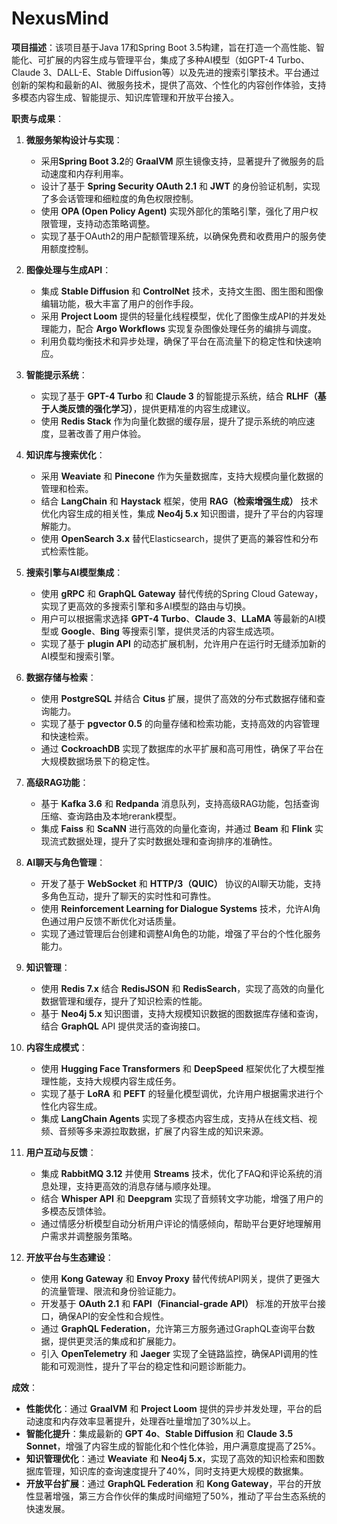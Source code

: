 
# NexusMind

**项目描述**：该项目基于Java 17和Spring Boot 3.5构建，旨在打造一个高性能、智能化、可扩展的内容生成与管理平台，集成了多种AI模型（如GPT-4 Turbo、Claude 3、DALL-E、Stable Diffusion等）以及先进的搜索引擎技术。平台通过创新的架构和最新的AI、微服务技术，提供了高效、个性化的内容创作体验，支持多模态内容生成、智能提示、知识库管理和开放平台接入。

**职责与成果**：

1. **微服务架构设计与实现**：
   - 采用**Spring Boot 3.2**的 **GraalVM** 原生镜像支持，显著提升了微服务的启动速度和内存利用率。
   - 设计了基于 **Spring Security OAuth 2.1** 和 **JWT** 的身份验证机制，实现了多会话管理和细粒度的角色权限控制。
   - 使用 **OPA (Open Policy Agent)** 实现外部化的策略引擎，强化了用户权限管理，支持动态策略调整。
   - 实现了基于OAuth2的用户配额管理系统，以确保免费和收费用户的服务使用额度控制。

2. **图像处理与生成API**：
   - 集成 **Stable Diffusion** 和 **ControlNet** 技术，支持文生图、图生图和图像编辑功能，极大丰富了用户的创作手段。
   - 采用 **Project Loom** 提供的轻量化线程模型，优化了图像生成API的并发处理能力，配合 **Argo Workflows** 实现复杂图像处理任务的编排与调度。
   - 利用负载均衡技术和异步处理，确保了平台在高流量下的稳定性和快速响应。

3. **智能提示系统**：
   - 实现了基于 **GPT-4 Turbo** 和 **Claude 3** 的智能提示系统，结合 **RLHF（基于人类反馈的强化学习）**，提供更精准的内容生成建议。
   - 使用 **Redis Stack** 作为向量化数据的缓存层，提升了提示系统的响应速度，显著改善了用户体验。

4. **知识库与搜索优化**：
   - 采用 **Weaviate** 和 **Pinecone** 作为矢量数据库，支持大规模向量化数据的管理和检索。
   - 结合 **LangChain** 和 **Haystack** 框架，使用 **RAG（检索增强生成）** 技术优化内容生成的相关性，集成 **Neo4j 5.x** 知识图谱，提升了平台的内容理解能力。
   - 使用 **OpenSearch 3.x** 替代Elasticsearch，提供了更高的兼容性和分布式检索性能。

5. **搜索引擎与AI模型集成**：
   - 使用 **gRPC** 和 **GraphQL Gateway** 替代传统的Spring Cloud Gateway，实现了更高效的多搜索引擎和多AI模型的路由与切换。
   - 用户可以根据需求选择 **GPT-4 Turbo**、**Claude 3**、**LLaMA** 等最新的AI模型或 **Google**、**Bing** 等搜索引擎，提供灵活的内容生成选项。
   - 实现了基于 **plugin API** 的动态扩展机制，允许用户在运行时无缝添加新的AI模型和搜索引擎。

6. **数据存储与检索**：
   - 使用 **PostgreSQL** 并结合 **Citus** 扩展，提供了高效的分布式数据存储和查询能力。
   - 实现了基于 **pgvector 0.5** 的向量存储和检索功能，支持高效的内容管理和快速检索。
   - 通过 **CockroachDB** 实现了数据库的水平扩展和高可用性，确保了平台在大规模数据场景下的稳定性。

7. **高级RAG功能**：
   - 基于 **Kafka 3.6** 和 **Redpanda** 消息队列，支持高级RAG功能，包括查询压缩、查询路由及本地rerank模型。
   - 集成 **Faiss** 和 **ScaNN** 进行高效的向量化查询，并通过 **Beam** 和 **Flink** 实现流式数据处理，提升了实时数据处理和查询排序的准确性。

8. **AI聊天与角色管理**：
   - 开发了基于 **WebSocket** 和 **HTTP/3（QUIC）** 协议的AI聊天功能，支持多角色互动，提升了聊天的实时性和可靠性。
   - 使用 **Reinforcement Learning for Dialogue Systems** 技术，允许AI角色通过用户反馈不断优化对话质量。
   - 实现了通过管理后台创建和调整AI角色的功能，增强了平台的个性化服务能力。

9. **知识管理**：
   - 使用 **Redis 7.x** 结合 **RedisJSON** 和 **RedisSearch**，实现了高效的向量化数据管理和缓存，提升了知识检索的性能。
   - 基于 **Neo4j 5.x** 知识图谱，支持大规模知识数据的图数据库存储和查询，结合 **GraphQL** API 提供灵活的查询接口。

10. **内容生成模式**：
    - 使用 **Hugging Face Transformers** 和 **DeepSpeed** 框架优化了大模型推理性能，支持大规模内容生成任务。
    - 实现了基于 **LoRA** 和 **PEFT** 的轻量化模型调优，允许用户根据需求进行个性化内容生成。
    - 集成 **LangChain Agents** 实现了多模态内容生成，支持从在线文档、视频、音频等多来源拉取数据，扩展了内容生成的知识来源。

11. **用户互动与反馈**：
    - 集成 **RabbitMQ 3.12** 并使用 **Streams** 技术，优化了FAQ和评论系统的消息处理，支持更高效的消息存储与顺序处理。
    - 结合 **Whisper API** 和 **Deepgram** 实现了音频转文字功能，增强了用户的多模态反馈体验。
    - 通过情感分析模型自动分析用户评论的情感倾向，帮助平台更好地理解用户需求并调整服务策略。

12. **开放平台与生态建设**：
    - 使用 **Kong Gateway** 和 **Envoy Proxy** 替代传统API网关，提供了更强大的流量管理、限流和身份验证能力。
    - 开发基于 **OAuth 2.1** 和 **FAPI（Financial-grade API）** 标准的开放平台接口，确保API的安全性和合规性。
    - 通过 **GraphQL Federation**，允许第三方服务通过GraphQL查询平台数据，提供更灵活的集成和扩展能力。
    - 引入 **OpenTelemetry** 和 **Jaeger** 实现了全链路监控，确保API调用的性能和可观测性，提升了平台的稳定性和问题诊断能力。

**成效**：

- **性能优化**：通过 **GraalVM** 和 **Project Loom** 提供的异步并发处理，平台的启动速度和内存效率显著提升，处理吞吐量增加了30%以上。
- **智能化提升**：集成最新的 **GPT 4o**、**Stable Diffusion** 和 **Claude 3.5 Sonnet**，增强了内容生成的智能化和个性化体验，用户满意度提高了25%。
- **知识管理优化**：通过 **Weaviate** 和 **Neo4j 5.x**，实现了高效的知识检索和图数据库管理，知识库的查询速度提升了40%，同时支持更大规模的数据集。
- **开放平台扩展**：通过 **GraphQL Federation** 和 **Kong Gateway**，平台的开放性显著增强，第三方合作伙伴的集成时间缩短了50%，推动了平台生态系统的快速发展。




